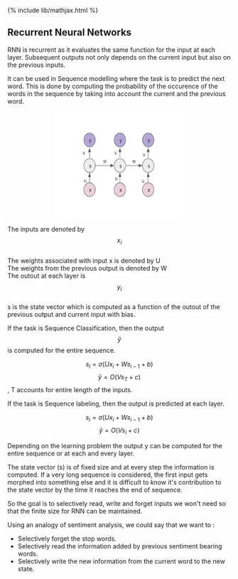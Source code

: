 {% include lib/mathjax.html %}

## Recurrent Neural Networks

RNN is recurrent as it evaluates the same function for the input at each layer. Subsequent outputs not only depends on the current input but also on the previous inputs.

It can be used in Sequence modelling where the task is to predict the next word. This is done by computing the probability of the occurence of the words in the sequence by taking into account the current and the previous word.

<p align="center"><img src="../img/RNN.png" width="300px" height="240px"></p>

The inputs are denoted by $$x_{i}$$\
The weights associated with input x is denoted by U\
The weights from the previous output is denoted by W\
The outout at each layer is $$y_{i}$$\
s is the state vector which is computed as a function of the outout of the previous output and current input with bias.

If the task is Sequence Classification, then the output $$\hat{y}$$  is computed for the entire sequence.

$$s_{i} = \sigma(Ux_{i} + Ws_{i-1}+b)$$
$$\hat{y} = O(Vs_{T} +c)$$ , T accounts for entire length of the inputs.

If the task is Sequence labeling, then the output is predicted at each layer.

$$s_{i} = \sigma(Ux_{i} + Ws_{i-1}+b)$$
$$\hat{y} = O(Vs_{i} +c)$$

Depending on the learning problem the output y can be computed for the entire sequence or at each and every layer.

The state vector (s) is of fixed size and at every step the information is computed. If a very long sequence is considered, the first input gets morphed into something else and it is difficult to know it's contribution to the state vector by the time it reaches the end of sequence.

So the goal is to selectively read, write and forget inputs we won't need so that the finite size for RNN can be maintained.

Using an analogy of sentiment analysis, we could say that we want to :
* Selectively forget the stop words.
* Selectively read the information added by previous sentiment bearing words.
* Selectively write the new information from the current word to the new state.

